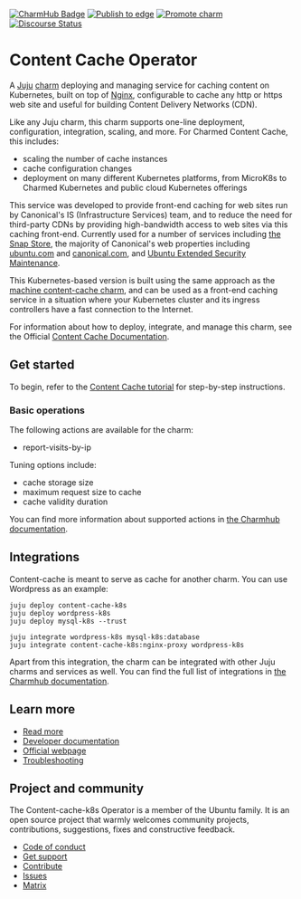 [![CharmHub Badge](https://charmhub.io/content-cache-k8s/badge.svg)](https://charmhub.io/content-cache-k8s)
[![Publish to edge](https://github.com/canonical/content-cache-k8s-operator/actions/workflows/publish_charm.yaml/badge.svg)](https://github.com/canonical/content-cache-k8s-operator/actions/workflows/publish_charm.yaml)
[![Promote charm](https://github.com/canonical/content-cache-k8s-operator/actions/workflows/promote_charm.yaml/badge.svg)](https://github.com/canonical/content-cache-k8s-operator/actions/workflows/promote_charm.yaml)
[![Discourse Status](https://img.shields.io/discourse/status?server=https%3A%2F%2Fdiscourse.charmhub.io&style=flat&label=CharmHub%20Discourse)](https://discourse.charmhub.io)

# Content Cache Operator

A [Juju](https://juju.is/) [charm](https://juju.is/docs/olm/charmed-operators) deploying and managing service for caching content on Kubernetes, built on top of [Nginx](https://www.nginx.com/), configurable to cache any http or https web site and useful for building Content Delivery Networks (CDN).

Like any Juju charm, this charm supports one-line deployment, configuration, integration, scaling, and more. For Charmed Content Cache, this includes:
* scaling the number of cache instances
* cache configuration changes
* deployment on many different Kubernetes platforms, from MicroK8s to Charmed Kubernetes and public cloud Kubernetes offerings

This service was developed to provide front-end caching for web sites run by
Canonical's IS (Infrastructure Services) team, and to reduce the need for third-party CDNs by providing
high-bandwidth access to web sites via this caching front-end. Currently used
for a number of services including [the Snap Store](https://snapcraft.io/store),
the majority of Canonical's web properties including [ubuntu.com](https://ubuntu.com) and
[canonical.com](https://canonical.com), and [Ubuntu Extended Security Maintenance](https://ubuntu.com/security/esm).

This Kubernetes-based version is built using the same approach as the [machine content-cache charm](https://charmhub.io/content-cache), and can be used as a front-end caching service in
a situation where your Kubernetes cluster and its ingress controllers have
a fast connection to the Internet.

For information about how to deploy, integrate, and manage this charm, see the Official [Content Cache Documentation](https://charmhub.io/content-cache-k8s/docs).

## Get started

To begin, refer to the [Content Cache tutorial](https://charmhub.io/content-cache-k8s/docs/tutorial-getting-started) for step-by-step instructions.

### Basic operations

The following actions are available for the charm:
- report-visits-by-ip

Tuning options include:
- cache storage size
- maximum request size to cache 
- cache validity duration

You can find more information about supported actions in [the Charmhub documentation](https://charmhub.io/content-cache-k8s/actions).

## Integrations

Content-cache is meant to serve as cache for another charm. You can use Wordpress as an example:

```
juju deploy content-cache-k8s
juju deploy wordpress-k8s
juju deploy mysql-k8s --trust

juju integrate wordpress-k8s mysql-k8s:database
juju integrate content-cache-k8s:nginx-proxy wordpress-k8s
```

Apart from this integration, the charm can be integrated with other Juju charms and services as well. You can find the full list of integrations in [the Charmhub documentation](https://charmhub.io/content-cache-k8s/integrations).


## Learn more

- [Read more](https://charmhub.io/content-cache-k8s/docs)
- [Developer documentation](https://nginx.org/en/docs/dev/development_guide.html)
- [Official webpage](https://www.nginx.com/)
- [Troubleshooting](https://matrix.to/#/#charmhub-charmdev:ubuntu.com)


## Project and community

The Content-cache-k8s Operator is a member of the Ubuntu family. It is an
open source project that warmly welcomes community projects, contributions,
suggestions, fixes and constructive feedback.
* [Code of conduct](https://ubuntu.com/community/code-of-conduct)
* [Get support](https://discourse.charmhub.io/)
* [Contribute](https://charmhub.io/content-cache-k8s/docs/how-to-contribute)
* [Issues](https://github.com/canonical/content-cache-k8s-operator/issues)
* [Matrix](https://matrix.to/#/#charmhub-charmdev:ubuntu.com)
